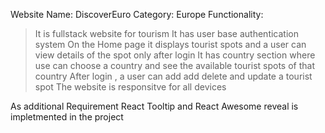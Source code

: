 Website Name: DiscoverEuro
Category: Europe
Functionality: 
> It is fullstack website for tourism
> It has user base authentication system
> On the Home page it displays tourist spots and a user can view details of the spot only after login
> It has country section where use can choose a country and see the available tourist spots of that country
> After login , a user can add add delete and update a tourist spot
> The website is responsitve for all devices


As  additional Requirement 
React Tooltip and React Awesome reveal is impletmented in the project
